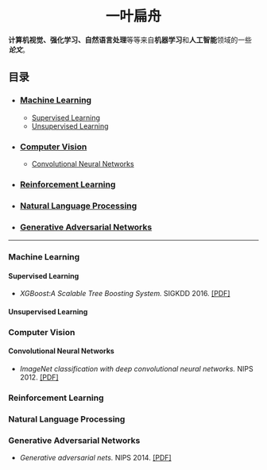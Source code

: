 # <center>一叶扁舟</center>

**计算机视觉、强化学习、自然语言处理**等等来自**机器学习**和**人工智能**领域的一些 ***论文***。

##  目录

 * ### [Machine Learning](#machine-learning)
   - [Supervised Learning](#supervised-learning)
   - [Unsupervised Learning](#unsupervised-learning)
   
 * ### [Computer Vision](#computer-vision)
   - [Convolutional Neural Networks](#convolutional-neural-networks)
   
 * ### [Reinforcement Learning](#reinforcement-learning)
 
 * ### [Natural Language Processing](#natural-Language-processing)
   
 * ### [Generative Adversarial Networks](#generative-adversarial-networks)
  
***

### Machine Learning

#### Supervised Learning

+ *XGBoost:A Scalable Tree Boosting System.* SIGKDD 2016. [[PDF]](https://arxiv.org/pdf/1603.02754.pdf)
   
#### Unsupervised Learning

### Computer Vision

#### Convolutional Neural Networks

+ *ImageNet classification with deep convolutional neural networks.* NIPS 2012. [[PDF]](http://papers.nips.cc/paper/4824-imagenet-classification-with-deep-convolutional-neural-networks.pdf)
 

### Reinforcement Learning 


### Natural Language Processing

### Generative Adversarial Networks

* *Generative adversarial nets.* NIPS 2014. [[PDF]](https://arxiv.org/pdf/1406.2661.pdf)

